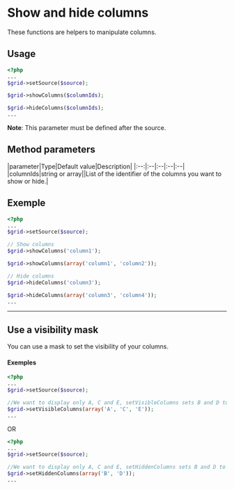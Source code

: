 Show and hide columns
=====================

These functions are helpers to manipulate columns.

## Usage

```php
<?php 
...
$grid->setSource($source);

$grid->showColumns($columnIds);

$grid->hideColumns($columnIds);
...
```

**Note**: This parameter must be defined after the source.

## Method parameters

|parameter|Type|Default value|Description|
|:--:|:--|:--|:--|:--|
|columnIds|string or array||List of the identifier of the columns you want to show or hide.|

## Exemple

```php
<?php 
...
$grid->setSource($source);

// Show columns
$grid->showColumns('column1');

$grid->showColumns(array('column1', 'column2'));

// Hide columns
$grid->hideColumns('column3');

$grid->hideColumns(array('column3', 'column4'));
...
```

---

## Use a visibility mask

You can use a mask to set the visibility of your columns.

#### Exemples
```php
<?php 
...
$grid->setSource($source);

//We want to display only A, C and E, setVisibleColumns sets B and D to hidden
$grid->setVisibleColumns(array('A', 'C', 'E'));
...
```

OR

```php
<?php 
...
$grid->setSource($source);

//We want to display only A, C and E, setHiddenColumns sets B and D to hidden
$grid->setHiddenColumns(array('B', 'D'));
...
```